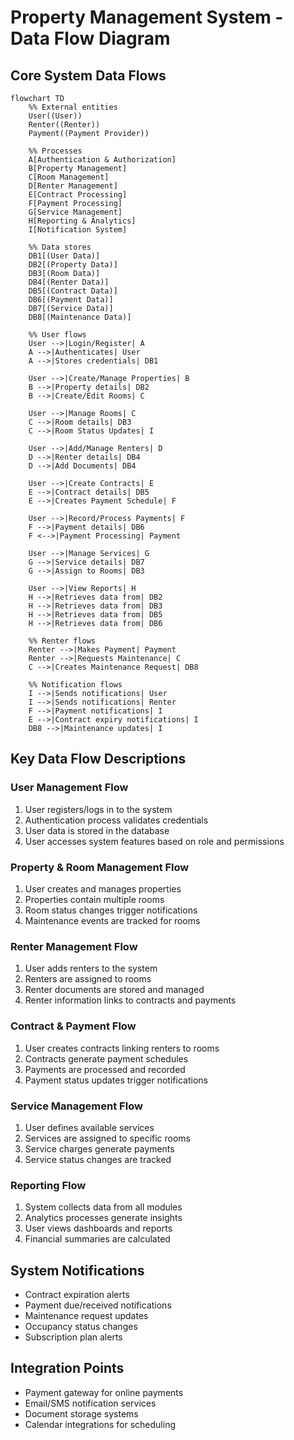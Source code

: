 # Property Management System - Data Flow Diagram

## Core System Data Flows

```mermaid
flowchart TD
    %% External entities
    User((User))
    Renter((Renter))
    Payment((Payment Provider))

    %% Processes
    A[Authentication & Authorization]
    B[Property Management]
    C[Room Management]
    D[Renter Management]
    E[Contract Processing]
    F[Payment Processing]
    G[Service Management]
    H[Reporting & Analytics]
    I[Notification System]

    %% Data stores
    DB1[(User Data)]
    DB2[(Property Data)]
    DB3[(Room Data)]
    DB4[(Renter Data)]
    DB5[(Contract Data)]
    DB6[(Payment Data)]
    DB7[(Service Data)]
    DB8[(Maintenance Data)]

    %% User flows
    User -->|Login/Register| A
    A -->|Authenticates| User
    A -->|Stores credentials| DB1

    User -->|Create/Manage Properties| B
    B -->|Property details| DB2
    B -->|Create/Edit Rooms| C

    User -->|Manage Rooms| C
    C -->|Room details| DB3
    C -->|Room Status Updates| I

    User -->|Add/Manage Renters| D
    D -->|Renter details| DB4
    D -->|Add Documents| DB4

    User -->|Create Contracts| E
    E -->|Contract details| DB5
    E -->|Creates Payment Schedule| F

    User -->|Record/Process Payments| F
    F -->|Payment details| DB6
    F <-->|Payment Processing| Payment

    User -->|Manage Services| G
    G -->|Service details| DB7
    G -->|Assign to Rooms| DB3

    User -->|View Reports| H
    H -->|Retrieves data from| DB2
    H -->|Retrieves data from| DB3
    H -->|Retrieves data from| DB5
    H -->|Retrieves data from| DB6

    %% Renter flows
    Renter -->|Makes Payment| Payment
    Renter -->|Requests Maintenance| C
    C -->|Creates Maintenance Request| DB8

    %% Notification flows
    I -->|Sends notifications| User
    I -->|Sends notifications| Renter
    F -->|Payment notifications| I
    E -->|Contract expiry notifications| I
    DB8 -->|Maintenance updates| I
```

## Key Data Flow Descriptions

### User Management Flow
1. User registers/logs in to the system
2. Authentication process validates credentials
3. User data is stored in the database
4. User accesses system features based on role and permissions

### Property & Room Management Flow
1. User creates and manages properties
2. Properties contain multiple rooms
3. Room status changes trigger notifications
4. Maintenance events are tracked for rooms

### Renter Management Flow
1. User adds renters to the system
2. Renters are assigned to rooms
3. Renter documents are stored and managed
4. Renter information links to contracts and payments

### Contract & Payment Flow
1. User creates contracts linking renters to rooms
2. Contracts generate payment schedules
3. Payments are processed and recorded
4. Payment status updates trigger notifications

### Service Management Flow
1. User defines available services
2. Services are assigned to specific rooms
3. Service charges generate payments
4. Service status changes are tracked

### Reporting Flow
1. System collects data from all modules
2. Analytics processes generate insights
3. User views dashboards and reports
4. Financial summaries are calculated

## System Notifications
- Contract expiration alerts
- Payment due/received notifications
- Maintenance request updates
- Occupancy status changes
- Subscription plan alerts

## Integration Points
- Payment gateway for online payments
- Email/SMS notification services
- Document storage systems
- Calendar integrations for scheduling